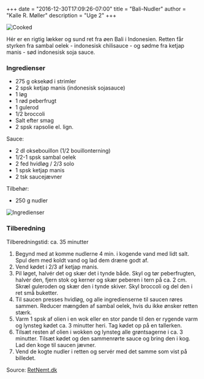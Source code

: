+++
date = "2016-12-30T17:09:26-07:00"
title = "Bali-Nudler"
author = "Kalle R. Møller"
description = "Uge 2"
+++

![Cooked](/img/bali_nudler_cooked.jpg)

Hér er en rigtig lækker og sund ret fra øen Bali i Indonesien. Retten får styrken fra sambal oelek - indonesisk chilisauce - og sødme fra ketjap manis - sød indonesisk soja sauce.

### Ingredienser

* 275 g oksekød i strimler
* 2 spsk ketjap manis (indonesisk sojasauce)
* 1 løg
* 1 rød peberfrugt
* 1 gulerod
* 1/2 broccoli
* Salt efter smag
* 2 spsk rapsolie el. lign.

Sauce:

* 2 dl oksebouillon (1/2 bouillonterning)
* 1/2-1 spsk sambal oelek
* 2 fed hvidløg / 2/3 solo
* 1 spsk ketjap manis
* 2 tsk saucejævner

Tilbehør: 

* 250 g nudler

![Ingredienser](/img/bali_nudler_ingredienser.jpg)

### Tilberedning

Tilberedningstid: ca. 35 minutter

1. Begynd med at komme nudlerne 4 min. i kogende vand med lidt salt. Spul dem med koldt vand og lad dem dræne godt af.
2. Vend kødet i 2/3 af ketjap manis.
3. Pil løget, halvér det og skær det i tynde både. Skyl og tør peberfrugten, halvér den, fjern stok og kerner og skær peberen i tern på ca. 2 cm. Skræl guleroden og skær den i tynde skiver. Skyl broccoli og del den i ret små buketter.
4. Til saucen presses hvidløg, og alle ingredienserne til saucen røres sammen. Reducer mængden af sambal oelek, hvis du ikke ønsker retten stærk.
5. Varm 1 spsk af olien i en wok eller en stor pande til den er rygende varm og lynsteg kødet ca. 3 minutter heri. Tag kødet op på en tallerken.
6. Tilsæt resten af olien i wokken og lynsteg alle grøntsagerne i ca. 3 minutter. Tilsæt kødet og den sammenrørte sauce og bring den i kog. Lad den koge til saucen jævner.
7. Vend de kogte nudler i retten og servér med det samme som vist på billedet.

Source: [RetNemt.dk](http://www.retnemt.dk/257/opskrift/bali-nudler.htm)
